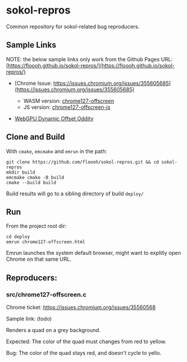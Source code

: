 # sokol-repros

Common repository for sokol-related bug reproducers.

## Sample Links

NOTE: the below sample links only work from the Github Pages URL: [https://floooh.github.io/sokol-repros/](https://floooh.github.io/sokol-repros/)

* [Chrome Issue: https://issues.chromium.org/issues/355605685](https://issues.chromium.org/issues/355605685)
    * WASM version: [chrome127-offscreen](deploy/chrome127-offscreen.html)
    * JS version: [chrome127-offscreen-js](js/chrome127-offscreen-js.html)

* [WebGPU Dynamic Offset Oddity](js/wgpu-dyn-offsets.html)

## Clone and Build

With `cmake`, `emcmake` and `emrun` in the path:

```
git clone https://github.com/floooh/sokol-repros.git && cd sokol-repros
mkdir build
emcmake cmake -B build
cmake --build build
```

Build results will go to a sibling directory of build `deploy/`

## Run

From the project root dir:
```
cd deploy
emrun chrome127-offscreen.html
```

Emrun launches the system default browser, might want to explitly open Chrome
on that same URL.

## Reproducers:

### src/chrome127-offscreen.c

Chrome ticket: https://issues.chromium.org/issues/35560568

Sample link: (todo)

Renders a quad on a grey background.

Expected: The color of the quad must changes from red to yellow.

Bug: The color of the quad stays red, and doesn't cycle to yello.
